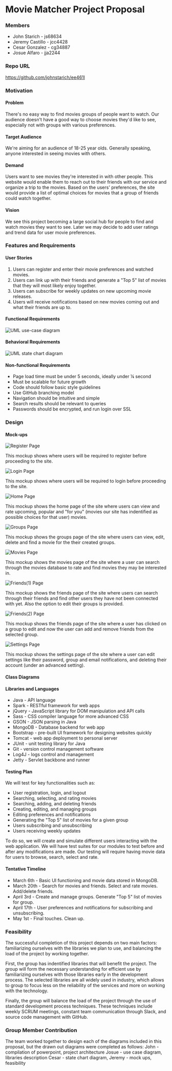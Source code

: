 # Movie Matcher Project Proposal

### Members
* John Starich - js68634
* Jeremy Castillo - jcc4428
* Cesar Gonzalez - cg34887
* Josue Alfaro - jja2244

### Repo URL
<https://github.com/johnstarich/ee461l>

### Motivation

#### Problem
There's no easy way to find movies groups of people want to watch. Our audience doesn't have a good way to choose movies they'd like to see, especially not with groups with various preferences.

#### Target Audience
We're aiming for an audience of 18-25 year olds. Generally speaking, anyone interested in seeing movies with others.

#### Demand
Users want to see movies they're interested in with other people. This website would enable them to reach out to their friends with our service and organize a trip to the movies. Based on the users' preferences, the site would provide a list of optimal choices for movies that a group of friends could watch together.

#### Vision
We see this project becoming a large social hub for people to find and watch movies they want to see. Later we may decide to add user ratings and trend data for user movie preferences.

### Features and Requirements

#### User Stories
1. Users can register and enter their movie preferences and watched movies.
2. Users can link up with their friends and generate a "Top 5" list of movies that they will most likely enjoy together. 
3. Users can subscribe for weekly updates on new upcoming movie releases.
4. Users will receive notifications based on new movies coming out and what their friends are up to.

#### Functional Requirements

![UML use-case diagram](screenshots/usecase.png)

#### Behavioral Requirements

![UML state chart diagram](screenshots/statechart.png)

#### Non-functional Requirements
* Page load time must be under 5 seconds, ideally under ¼ second
* Must be scalable for future growth
* Code should follow basic style guidelines
* Use GitHub branching model
* Navigation should be intuitive and simple
* Search results should be relevant to queries
* Passwords should be encrypted, and run login over SSL

### Design

#### Mock-ups

![Register Page](screenshots/movie_register.jpeg.png)

This mockup shows where users will be required to register before proceeding to the site.

![Login Page](screenshots/movie_login.jpeg.png)

This mockup shows where users will be required to login before proceeding to the site.

![Home Page](screenshots/movie_home.jpeg.png)

This mockup shows the home page of the site where users can view and rate upcoming, popular and "for you" (movies our site has indentified as possible choices for that user) movies.

![Groups Page](screenshots/movie_groups.jpeg.png)

This mockup shows the groups page of the site where users can view, edit, delete and find a movie for the their created groups.

![Movies Page](screenshots/movie_movies.jpeg.png)

This mockup shows the movies page of the site where a user can search through the movies database to rate and find movies they may be interested in.

![Friends(1) Page](screenshots/movie_friends1.jpeg.png)

This mockup shows the friends page of the site where users can search through their friends and find other users they have not been connected with yet. Also the option to edit their groups is provided.

![Friends(2) Page](screenshots/movie_friends2.jpeg.png)

This mockup shows the friends page of the site where a user has clicked on a group to edit and now the user can add and remove friends from the selected group.

![Settings Page](screenshots/movie_settings.jpeg.png)

This mockup shows the settings page of the site where a user can edit settings like their password, group and email notifications, and deleting their account (under an advanced setting).

#### Class Diagrams

#### Libraries and Languages
* Java - API language
* Spark - RESTful framework for web apps
* jQuery - JavaScript library for DOM manipulation and API calls
* Sass - CSS compiler language for more advanced CSS
* GSON - JSON parsing in Java
* MongoDB - Database backend for web app
* Bootstrap - pre-built UI framework for designing websites quickly
* Tomcat - web app deployment to personal server
* JUnit - unit testing library for Java
* Git - version control management software
* Log4J - logs control and management
* Jetty - Servlet backbone and runner

#### Testing Plan
We will test for key functionalities such as:  
* User registration, login, and logout 
* Searching, selecting, and rating movies 
* Searching, adding, and deleting friends
* Creating, editing, and managing groups
* Editing preferences and notifications
* Generating the "Top 5" list of movies for a given group 
* Users subscribing and unsubscribing
* Users receiving weekly updates 

To do so, we will create and simulate different users interacting with the web application. We will have test suites for our modules to test before and after any modifications are made. Our testing will require having movie data for users to browse, search, select and rate. 

#### Tentative Timeline
* March 6th - Basic UI functioning and movie data stored in MongoDB.
* March 20th - Search for movies and friends. Select and rate movies. Add/delete friends.
* April 3rd - Create and manage groups. Generate "Top 5" list of movies for group.
* April 17th - User preferences and notifications for subscribing and unsubscribing.
* May 1st - Final touches. Clean up.

### Feasibility
The successful completion of this project depends on two main factors: familiarizing ourselves with the libraries we plan to use, and balancing the load of the project by working together. 

First, the group has indentified libraries that will benefit the project. The group will form the necessary understanding for efficient use by familiarizing ourselves with those libraries early in the development process. The selected libraries are all widely used in industry, which allows to group to focus less on the reliability of the services and more on working with the technology. 

Finally, the group will balance the load of the project through the use of standard development process techniques. These techniques include weekly SCRUM meetings, constant team communication through Slack, and source code management with GitHub. 

### Group Member Contribution

The team worked together to design each of the diagrams included in this proposal, but the drawn out diagrams were completed as follows: 
John - compilation of powerpoint, project architecture
Josue - use case diagram, libraries description
Cesar - state chart diagram, 
Jeremy - mock ups, feasibility